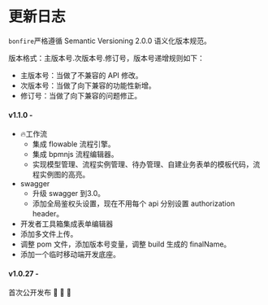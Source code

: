 # 更新日志
`bonfire`严格遵循 Semantic Versioning 2.0.0 语义化版本规范。

版本格式：主版本号.次版本号.修订号，版本号递增规则如下：
- 主版本号：当做了不兼容的 API 修改。
- 次版本号：当做了向下兼容的功能性新增。
- 修订号：当做了向下兼容的问题修正。

#### v1.1.0 - <Badge type="tip" text="2022-06-21" vertical="top" />
- :fire:工作流    
    - 集成 flowable 流程引擎。
    - 集成 bpmnjs 流程编辑器。
    - 实现模型管理、流程实例管理、待办管理、自建业务表单的模板代码，流程实例图的高亮。
- swagger
    - 升级 swagger 到3.0。
    - 添加全局鉴权头设置，现在不用每个 api 分别设置 authorization header。
- 开发者工具箱集成表单编辑器
- 添加多文件上传。
- 调整 pom 文件，添加版本号变量，调整 build 生成的 finalName。
- 添加一个临时移动端开发底座。

#### v1.0.27 - <Badge type="tip" text="2022-03-24" vertical="top" />
首次公开发布 :tada: :tada: :tada: